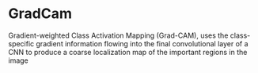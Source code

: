# GradCam

Gradient-weighted Class Activation Mapping (Grad-CAM), uses the class-specific gradient information flowing into the final convolutional layer of a CNN to produce a coarse localization map of the important regions in the image
